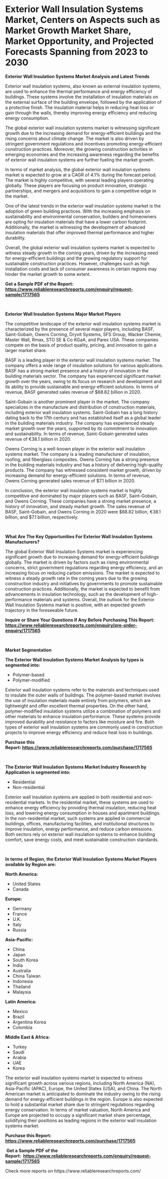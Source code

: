 <p><h1>Exterior Wall Insulation Systems Market, Centers on Aspects such as Market Growth Market Share, Market Opportunity, and Projected Forecasts Spanning from 2023 to 2030</h1></p><p><strong>Exterior Wall Insulation Systems Market Analysis and Latest Trends</strong></p>
<p><p>Exterior wall insulation systems, also known as external insulation systems, are used to enhance the thermal performance and energy efficiency of buildings. These systems involve the installation of insulation materials on the external surface of the building envelope, followed by the application of a protective finish. The insulation material helps in reducing heat loss or gain through the walls, thereby improving energy efficiency and reducing energy consumption.</p><p>The global exterior wall insulation systems market is witnessing significant growth due to the increasing demand for energy-efficient buildings and the rising concerns about climate change. The market is also driven by stringent government regulations and incentives promoting energy-efficient construction practices. Moreover, the growing construction activities in emerging economies and the increasing awareness regarding the benefits of exterior wall insulation systems are further fueling the market growth.</p><p>In terms of market analysis, the global exterior wall insulation systems market is expected to grow at a CAGR of 4.1% during the forecast period. The market is highly competitive, with several leading players operating globally. These players are focusing on product innovation, strategic partnerships, and mergers and acquisitions to gain a competitive edge in the market.</p><p>One of the latest trends in the exterior wall insulation systems market is the adoption of green building practices. With the increasing emphasis on sustainability and environmental conservation, builders and homeowners are opting for insulation materials that have a lower carbon footprint. Additionally, the market is witnessing the development of advanced insulation materials that offer improved thermal performance and higher durability.</p><p>Overall, the global exterior wall insulation systems market is expected to witness steady growth in the coming years, driven by the increasing need for energy-efficient buildings and the growing regulatory support for sustainable construction practices. However, challenges such as high installation costs and lack of consumer awareness in certain regions may hinder the market growth to some extent.</p></p>
<p><strong>Get a Sample PDF of the Report:&nbsp; <a href="https://www.reliableresearchreports.com/enquiry/request-sample/1717565">https://www.reliableresearchreports.com/enquiry/request-sample/1717565</a></strong></p>
<p>&nbsp;</p>
<p><strong>Exterior Wall Insulation Systems Major Market Players</strong></p>
<p><p>The competitive landscape of the exterior wall insulation systems market is characterized by the presence of several major players, including BASF, Saint-Gobain, Owens Corning, Dryvit Systems, SFS Group, Wacker Chemie, Master Wall, Rmax, STO SE & Co KGaA, and Parex USA. These companies compete on the basis of product quality, pricing, and innovation to gain a larger market share.</p><p>BASF is a leading player in the exterior wall insulation systems market. The company offers a wide range of insulation solutions for various applications. BASF has a strong market presence and a history of innovation in the building materials sector. The company has experienced significant market growth over the years, owing to its focus on research and development and its ability to provide sustainable and energy-efficient solutions. In terms of revenue, BASF generated sales revenue of $68.82 billion in 2020.</p><p>Saint-Gobain is another prominent player in the market. The company specializes in the manufacture and distribution of construction materials, including exterior wall insulation systems. Saint-Gobain has a long history dating back to the 17th century and has established itself as a global leader in the building materials industry. The company has experienced steady market growth over the years, supported by its commitment to innovation and sustainability. In terms of revenue, Saint-Gobain generated sales revenue of €38.1 billion in 2020.</p><p>Owens Corning is a well-known player in the exterior wall insulation systems market. The company is a leading manufacturer of insulation, roofing, and fiberglass composites. Owens Corning has a strong presence in the building materials industry and has a history of delivering high-quality products. The company has witnessed consistent market growth, driven by increasing demand for energy-efficient solutions. In terms of revenue, Owens Corning generated sales revenue of $7.1 billion in 2020.</p><p>In conclusion, the exterior wall insulation systems market is highly competitive and dominated by major players such as BASF, Saint-Gobain, and Owens Corning. These companies have a strong market presence, a history of innovation, and steady market growth. The sales revenue of BASF, Saint-Gobain, and Owens Corning in 2020 were $68.82 billion, €38.1 billion, and $7.1 billion, respectively.</p></p>
<p>&nbsp;</p>
<p><strong>What Are The Key Opportunities For Exterior Wall Insulation Systems Manufacturers?</strong></p>
<p><p>The global Exterior Wall Insulation Systems market is experiencing significant growth due to increasing demand for energy-efficient buildings globally. The market is driven by factors such as rising environmental concerns, strict government regulations regarding energy efficiency, and an increasing focus on reducing carbon emissions. The market is expected to witness a steady growth rate in the coming years due to the growing construction industry and initiatives by governments to promote sustainable construction practices. Additionally, the market is expected to benefit from advancements in insulation technology, such as the development of high-performance materials and systems. Overall, the outlook for the Exterior Wall Insulation Systems market is positive, with an expected growth trajectory in the foreseeable future.</p></p>
<p><strong>Inquire or Share Your Questions If Any Before Purchasing This Report: <a href="https://www.reliableresearchreports.com/enquiry/pre-order-enquiry/1717565">https://www.reliableresearchreports.com/enquiry/pre-order-enquiry/1717565</a></strong></p>
<p>&nbsp;</p>
<p><strong>Market Segmentation</strong></p>
<p><strong>The Exterior Wall Insulation Systems Market Analysis by types is segmented into:</strong></p>
<p><ul><li>Polymer-based</li><li>Polymer-modified</li></ul></p>
<p><p>Exterior wall insulation systems refer to the materials and techniques used to insulate the outer walls of buildings. The polymer-based market involves the use of insulation materials made entirely from polymers, which are lightweight and offer excellent thermal properties. On the other hand, polymer-modified insulation systems utilize a combination of polymers and other materials to enhance insulation performance. These systems provide improved durability and resistance to factors like moisture and fire. Both types of exterior wall insulation systems are commonly used in construction projects to improve energy efficiency and reduce heat loss in buildings.</p></p>
<p><strong>Purchase this Report:&nbsp;<a href="https://www.reliableresearchreports.com/purchase/1717565">https://www.reliableresearchreports.com/purchase/1717565</a></strong></p>
<p>&nbsp;</p>
<p><strong>The Exterior Wall Insulation Systems Market Industry Research by Application is segmented into:</strong></p>
<p><ul><li>Residential</li><li>Non-residential</li></ul></p>
<p><p>Exterior wall insulation systems are applied in both residential and non-residential markets. In the residential market, these systems are used to enhance energy efficiency by providing thermal insulation, reducing heat loss, and lowering energy consumption in houses and apartment buildings. In the non-residential market, such systems are applied in commercial buildings, offices, manufacturing facilities, and institutional structures to improve insulation, energy performance, and reduce carbon emissions. Both sectors rely on exterior wall insulation systems to enhance building comfort, save energy costs, and meet sustainable construction standards.</p></p>
<p>&nbsp;</p>
<p><strong>In terms of Region, the Exterior Wall Insulation Systems Market Players available by Region are:</strong></p>
<p>
    <p> <strong> North America: </strong>
        <ul>
            <li>United States</li>
            <li>Canada</li>
        </ul>
        </p> 
    <p> <strong> Europe: </strong>
        <ul>
            <li>Germany</li>
            <li>France</li>
            <li>U.K.</li>
            <li>Italy</li>
            <li>Russia</li>
        </ul>
        </p> 
    <p> <strong> Asia-Pacific: </strong>
        <ul>
            <li>China</li>
            <li>Japan</li>
            <li>South Korea</li>
            <li>India</li>
            <li>Australia</li>
            <li>China Taiwan</li>
            <li>Indonesia</li>
            <li>Thailand</li>
            <li>Malaysia</li>
        </ul>
        </p> 
    <p> <strong> Latin America: </strong>
        <ul>
            <li>Mexico</li>
            <li>Brazil</li>
            <li>Argentina Korea</li>
            <li>Colombia</li>
        </ul>
        </p> 
    <p> <strong> Middle East & Africa: </strong>
        <ul>
            <li>Turkey</li>
            <li>Saudi</li>
            <li>Arabia</li>
            <li>UAE</li>
            <li>Korea</li>
        </ul>
    </p>
    </p>
<p><p>The exterior wall insulation systems market is expected to witness significant growth across various regions, including North America (NA), Asia-Pacific (APAC), Europe, the United States (USA), and China. The North American market is anticipated to dominate the industry owing to the rising demand for energy-efficient buildings in the region. Europe is also expected to hold a substantial market share due to stringent regulations regarding energy conservation. In terms of market valuation, North America and Europe are projected to occupy a significant market share percentage, solidifying their positions as leading regions in the exterior wall insulation systems market.</p></p>
<p><strong>Purchase this Report: <a href="https://www.reliableresearchreports.com/purchase/1717565">https://www.reliableresearchreports.com/purchase/1717565</a></strong></p>
<p>&nbsp;<strong>Get a Sample PDF of the Report:&nbsp;&nbsp;<a href="https://www.reliableresearchreports.com/enquiry/request-sample/1717565">https://www.reliableresearchreports.com/enquiry/request-sample/1717565</a></strong></p>
<p><strong></strong></p>
<p>Check more reports on https://www.reliableresearchreports.com/</p>